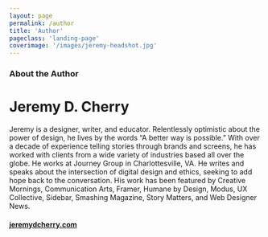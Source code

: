 ```yaml
---
layout: page
permalink: /author
title: 'Author'
pageclass: 'landing-page'
coverimage: '/images/jeremy-headshot.jpg'
---
```


<div class="author" markdown="1">
	
### About the Author

# Jeremy D. Cherry

Jeremy is a designer, writer, and educator. Relentlessly optimistic about the power of design, he lives by the words “A better way is possible.”  With over a decade of experience telling stories through brands and screens, he has worked with clients from a wide variety of industries based all over the globe. He works at Journey Group in Charlottesville, VA. He writes and speaks about the intersection of digital design and ethics, seeking to add hope back to the conversation. His work has been featured by Creative Mornings, Communication Arts, Framer, Humane by Design, Modus, UX Collective, Sidebar, Smashing Magazine, Story Matters, and Web Designer News.

#### <a href="https://jeremydcherry.com">jeremydcherry.com</a>

</div>
